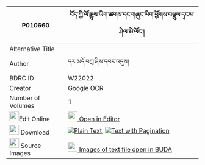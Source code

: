 |P010660|བོད་ཀྱི་ལོ་རྒྱུས་ཡིག་ཚགས་དང་གཞུང་ཡིག་ཕྱོགས་བསྡུས་དྭངས་ཤེལ་མེ་ལོང་། 
| --- | --- 
|Alternative Title |
|Author| དར་མདོ་བཀྲ་ཤིས་དབང་འདུས།
|BDRC ID | W22022
|Creator | Google OCR
|Number of Volumes| 1
|<img width="25" src="https://img.icons8.com/color/25/000000/edit-property.png">Edit Online| [<img width="25" src="https://avatars.githubusercontent.com/u/45091458?s=200&v=4"> Open in Editor](http://editor.openpecha.org/P010660)
|<img width="25" src="https://img.icons8.com/fluent/48/000000/download-2.png"/>  Download | [![](https://img.icons8.com/color/20/000000/txt.png)Plain Text](https://github.com/Openpecha/P010660/releases/download/v1/bo_kyi_logyu_yiktsak_dang_shyu_plain_P010660.zip), [![](https://img.icons8.com/color/20/000000/txt.png)Text with Pagination](https://github.com/Openpecha/P010660/releases/download/v1/bo_kyi_logyu_yiktsak_dang_shyu_pages_P010660.zip)
|<img width="25" src="https://img.icons8.com/plasticine/100/000000/pictures-folder.png"/>  Source Images | [<img width="25" src="https://library.bdrc.io/icons/BUDA-small.svg"> Images of text file open in BUDA](https://library.bdrc.io/show/bdr:W22022)